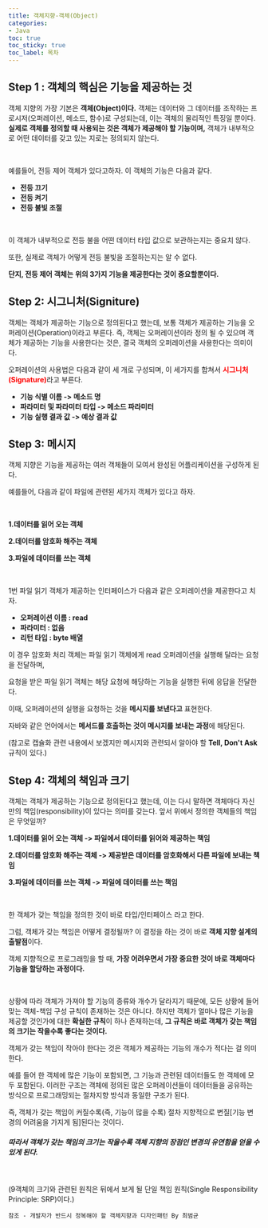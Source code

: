 ```yaml
---
title: 객체지향-객체(Object)
categories:
- Java
toc: true
toc_sticky: true
toc_label: 목차
---
```




## Step 1 : 객체의 핵심은 기능을 제공하는 것

객체 지향의 가장 기본은 **객체(Object)이다.** 객체는 데이터와 그 데이터를 조작하는 프로시저(오퍼레이션, 메소드, 함수)로 구성되는데, 이는 객체의 물리적인 특징일 뿐이다. **실제로 객체를 정의할 때 사용되는 것은 객체가 제공해야 할 기능이며,** 객체가 내부적으로 어떤 데이터를 갖고 있는 지로는 정의되지 않는다.

<br>

예를들어,   전등 제어 객체가 있다고하자. 이 객체의 기능은 다음과 같다.

* **전등 끄기**
* **전등 켜기**
* **전등 불빛 조절**

<br>

이 객체가 내부적으로 전등 불을 어떤 데이터 타입 값으로 보관하는지는 중요치 않다.

또한, 실제로 객체가 어떻게 전등 불빛을 조절하는지는 알 수 없다. 

**단지, 전등 제어 객체는** **위의 3가지 기능을 제공한다는 것이 중요할뿐이다.**

## Step 2: 시그니처(Signiture)

객체는 객체가 제공하는 기능으로 정의된다고 했는데, 보통 객체가 제공하는 기능을 오퍼레이션(Operation)이라고 부른다. 즉, 객체는 오퍼레이션이라 정의 될 수 있으며 객체가 제공하는 기능을 사용한다는 것은, 결국 객체의 오퍼레이션을 사용한다는 의미이다.

오퍼레이션의 사용법은 다음과 같이 세 개로 구성되며, 이 세가지를 합쳐서 **<span style="color:red">시그니처(Signature)**</span>라고 부른다.

* **기능 식별 이름 -> 메소드 명**
* **파라미터 및 파라미터 타입 -> 메소드 파라미터**
* **기능 실행 결과 값 -> 예상 결과 값**

## Step 3: 메시지

객체 지향은 기능을 제공하는 여러 객체들이 모여서 완성된 어플리케이션을 구성하게 된다.

예를들어, 다음과 같이 파일에 관련된 세가지 객체가 있다고 하자.

<br>

**1.데이터를 읽어 오는 객체**

**2.데이터를 암호화 해주는 객체**

**3.파일에 데이터를 쓰는 객체**

<br>

1번 파일 읽기 객체가 제공하는 인터페이스가 다음과 같은 오퍼레이션을 제공한다고 치자.

* **오퍼레이션 이름 : read**
* **파라미터 : 없음**
* **리턴 타입 : byte 배열**



이 경우 암호화 처리 객체는 파일 읽기 객체에게  read 오퍼레이션을 실행해 달라는 요청을 전달하며, 

요청을 받은 파일 읽기 객체는 해당 요청에 해당하는 기능을 실행한 뒤에 응답을 전달한다.

이때, 오퍼레이션의 실행을 요청하는 것을 **메시지를 보낸다고** 표현한다.

자바와 같은 언어에서는 **메서드를 호출하는 것이 메시지를 보내는 과정**에 해당된다.

(참고로 캡슐화 관련 내용에서 보겠지만 메시지와 관련되서 알아야 할 **Tell, Don't  Ask** 규칙이 있다.)

## Step 4: 객체의 책임과 크기

객체는 객체가 제공하는 기능으로 정의된다고 했는데, 이는 다시 말하면 객체마다 자신만의 <span style="color">책임(responsibility)</span>이 있다는 의미를 갖는다. 앞서 위에서 정의한 객체들의 책임은 무엇일까?

**1.데이터를 읽어 오는 객체 -> 파일에서 데이터를 읽어와 제공하는 책임**

**2.데이터를 암호화 해주는 객체 -> 제공받은 데이터를 암호화해서 다른 파일에 보내는 책임**

**3.파일에 데이터를 쓰는 객체 -> 파일에 데이터를 쓰는 책임**

<br>

 한 객체가 갖는 책임을 정의한 것이 바로 타입/인터페이스 라고 한다. 

그럼, 객체가 갖는 책임은 어떻게 결정될까? 이 결정을 하는 것이 바로 **객체 지향 설계의 출발점**이다.

객체 지향적으로 프로그래밍을 할 때, **가장 어려우면서 가장 중요한 것이 바로 객체마다 기능을 할당하는 과정이다.**

<br>

상황에 따라 객체가 가져야 할 기능의 종류와 개수가 달라지기 때문에, 모든 상황에 들어맞는 객체-책임 구성 규칙이 존재하는 것은 아니다. 하지만 객체가 얼마나 많은 기능을 제공할 것인가에 대한 **확실한 규칙**이 하나 존재하는데, **그 규칙은 바로 객체가 갖는 책임의 크기는 작을수록 좋다는 것이다.** 

객체가 갖는 책임이 작아야 한다는 것은 객체가 제공하는 기능의 개수가 적다는 걸 의미한다.

예를 들어 한 객체에 많은 기능이 포함되면, 그 기능과 관련된 데이터들도 한 객체에 모두 포함된다. 이러한 구조는 객체에 정의된 많은 오퍼레이션들이 데이터들을 공유하는 방식으로 프로그래밍되는 절차지향 방식과 동일한 구조가 된다.

즉, 객체가 갖는 책임이 커질수록(즉, 기능이 많을 수록) 절차 지향적으로 변질[기능 변경의 어려움을 가지게 됨]된다는 것이다.

##### 따라서 객체가 갖는 책임의 크기는 작을수록 객체 지향의 장점인 변경의 유연함을 얻을 수 있게 된다.

<br>

(9객체의 크기와 관련된 원칙은 뒤에서 보게 될 단일 책임 원칙(Single Responsibility Principle: SRP)이다.)



```
참조 - 개발자가 반드시 정복해야 할 객체지향과 디자인패턴 By 최범균
```

